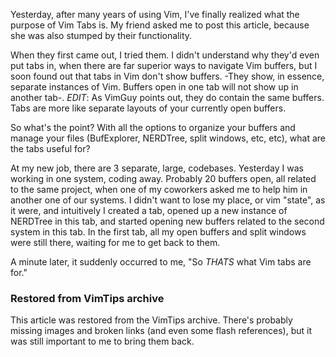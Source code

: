 <!-- :metadata:

title: The Purpose of Vim Tabs
tags: Programming, VIM
publishedAt: 2012-02-09T18:59:34-0700
summary:

Yesterday, after many years of using Vim, I've finally realized what the
purpose of Vim Tabs is.   My friend asked me to post this article, because she
was also stumped by their functionality.

-->

Yesterday, after many years of using Vim, I've finally realized what the
purpose of Vim Tabs is.   My friend asked me to post this article, because she
was also stumped by their functionality.

When they first came out, I tried them.  I didn't understand why they'd even
put tabs in, when there are far superior ways to navigate Vim buffers, but I
soon found out that tabs in Vim don't show buffers.  -They show, in essence,
separate instances of Vim.  Buffers open in one tab will not show up in another
tab-.  *EDIT*: As VimGuy points out, they do contain the same buffers.  Tabs
are more like separate layouts of your currently open buffers.

So what's the point?  With all the options to organize your buffers and manage
your files (BufExplorer, NERDTree, split windows, etc, etc), what are the tabs
useful for?

At my new job, there are 3 separate, large, codebases.  Yesterday I was working
in one system, coding away.  Probably 20 buffers open, all related to the same
project, when one of my coworkers asked me to help him in another one of our
systems.  I didn't want to lose my place, or vim "state", as it were, and
intuitively I created a tab, opened up a new instance of NERDTree in this tab,
and started opening new buffers related to the second system in this tab.  In
the first tab, all my open buffers and split windows were still there, waiting
for me to get back to them.

A minute later, it suddenly occurred to me, "So *THATS* what Vim tabs are for."

<div class="restored-from-archive">
  <h3>Restored from VimTips archive</h3>
  <p>
  This article was restored from the VimTips archive. There's probably
  missing images and broken links (and even some flash references), but it
  was still important to me to bring them back.
  </p>
</div>
